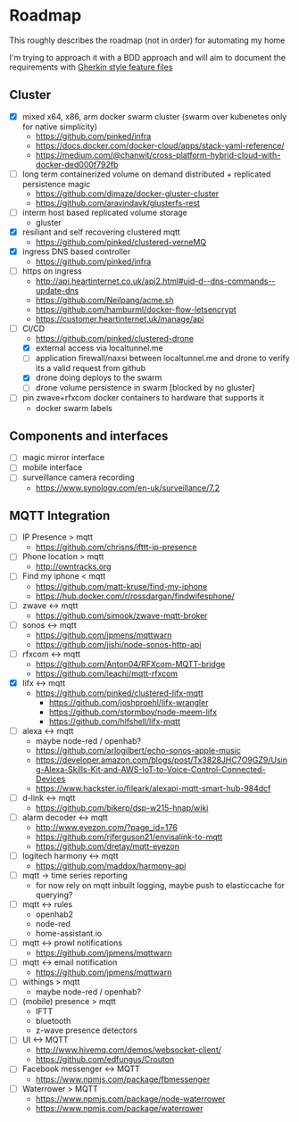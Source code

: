 # Roadmap
This roughly describes the roadmap (not in order) for automating my home

I'm trying to approach it with a BDD approach and will aim to document the requirements with [Gherkin style feature files](./Features)

## Cluster
- [x] mixed x64, x86, arm docker swarm cluster (swarm over kubenetes only for native simplicity)
    - https://github.com/pinked/infra
    - https://docs.docker.com/docker-cloud/apps/stack-yaml-reference/
    - https://medium.com/@chanwit/cross-platform-hybrid-cloud-with-docker-ded000f792fb
- [ ] long term containerized volume on demand distributed + replicated persistence magic
    - https://github.com/djmaze/docker-gluster-cluster
    - https://github.com/aravindavk/glusterfs-rest
- [ ] interm host based replicated volume storage
    - gluster
- [x] resiliant and self recovering clustered mqtt
    - https://github.com/pinked/clustered-verneMQ
- [x] ingress DNS based controller
    - https://github.com/pinked/infra
- [ ] https on ingress
    - http://api.heartinternet.co.uk/api2.html#uid-d--dns-commands--update-dns
    - https://github.com/Neilpang/acme.sh
    - https://github.com/hamburml/docker-flow-letsencrypt
    - https://customer.heartinternet.uk/manage/api
- [ ] CI/CD
    - https://github.com/pinked/clustered-drone
    - [x] external access via localtunnel.me
    - [ ] application firewall/naxsi between localtunnel.me and drone to verify its a valid request from github
    - [x] drone doing deploys to the swarm
    - [ ] drone volume persistence in swarm [blocked by no gluster]
- [ ] pin zwave+rfxcom docker containers to hardware that supports it
    - docker swarm labels

## Components and interfaces
- [ ] magic mirror interface
- [ ] mobile interface
- [ ] surveillance camera recording
     - https://www.synology.com/en-uk/surveillance/7.2

## MQTT Integration
- [ ] IP Presence > mqtt
     - https://github.com/chrisns/ifttt-ip-presence
- [ ] Phone location > mqtt
     - http://owntracks.org
- [ ] Find my iphone < mqtt
     - https://github.com/matt-kruse/find-my-iphone
     - https://hub.docker.com/r/rossdargan/findwifesphone/
- [ ] zwave <-> mqtt
     - https://github.com/simook/zwave-mqtt-broker
- [ ] sonos <-> mqtt
     - https://github.com/jpmens/mqttwarn
     - https://github.com/jishi/node-sonos-http-api
- [ ] rfxcom <-> mqtt
     - https://github.com/Anton04/RFXcom-MQTT-bridge
     - https://github.com/leachj/mqtt-rfxcom
- [x] lifx <-> mqtt
     - https://github.com/pinked/clustered-lifx-mqtt
       - https://github.com/joshproehl/lifx-wrangler
       - https://github.com/stormboy/node-meem-lifx
       - https://github.com/hlfshell/lifx-mqtt
- [ ] alexa <-> mqtt
     - maybe node-red / openhab?
     - https://github.com/arlogilbert/echo-sonos-apple-music
     - https://developer.amazon.com/blogs/post/Tx3828JHC7O9GZ9/Using-Alexa-Skills-Kit-and-AWS-IoT-to-Voice-Control-Connected-Devices
     - https://www.hackster.io/fileark/alexapi-mqtt-smart-hub-984dcf
- [ ] d-link <-> mqtt
     - https://github.com/bikerp/dsp-w215-hnap/wiki
- [ ] alarm decoder <-> mqtt
     - http://www.eyezon.com/?page_id=176
     - https://github.com/rjferguson21/envisalink-to-mqtt
     - https://github.com/dretay/mqtt-eyezon
- [ ] logitech harmony <-> mqtt
     - https://github.com/maddox/harmony-api
- [ ] mqtt -> time series reporting
     - for now rely on mqtt inbuilt logging, maybe push to elasticcache for querying?
- [ ] mqtt <-> rules
     - openhab2
     - node-red
     - home-assistant.io
- [ ] mqtt <-> prowl notifications
     - https://github.com/jpmens/mqttwarn
- [ ] mqtt <-> email notification
     - https://github.com/jpmens/mqttwarn
- [ ] withings > mqtt
     - maybe node-red / openhab?
- [ ] (mobile) presence > mqtt
     - IFTT
     - bluetooth
     - z-wave presence detectors
- [ ] UI <-> MQTT
     - http://www.hivemq.com/demos/websocket-client/
     - https://github.com/edfungus/Crouton
- [ ] Facebook messenger <-> MQTT
     - https://www.npmjs.com/package/fbmessenger
- [ ] Waterrower > MQTT
     - https://www.npmjs.com/package/node-waterrower
     - https://www.npmjs.com/package/waterrower